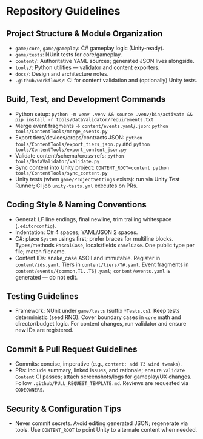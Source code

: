 # Repository Guidelines

## Project Structure & Module Organization
- `game/core`, `game/gameplay`: C# gameplay logic (Unity‑ready).
- `game/tests`: NUnit tests for core/gameplay.
- `content/`: Authoritative YAML sources; generated JSON lives alongside.
- `tools/`: Python utilities — validator and content exporters.
- `docs/`: Design and architecture notes.
- `.github/workflows/`: CI for content validation and (optionally) Unity tests.

## Build, Test, and Development Commands
- Python setup: `python -m venv .venv && source .venv/bin/activate && pip install -r tools/DataValidator/requirements.txt`
- Merge event fragments → `content/events.yaml`/`.json`: `python tools/ContentTools/merge_events.py`
- Export tiers/devices/crops/contracts JSON: `python tools/ContentTools/export_tiers_json.py` and `python tools/ContentTools/export_content_json.py`
- Validate content/schema/cross‑refs: `python tools/DataValidator/validate.py`
- Sync content into Unity project: `CONTENT_ROOT=content python tools/ContentTools/sync_content.py`
- Unity tests (when `game/ProjectSettings` exists): run via Unity Test Runner; CI job `unity-tests.yml` executes on PRs.

## Coding Style & Naming Conventions
- General: LF line endings, final newline, trim trailing whitespace (`.editorconfig`).
- Indentation: C# 4 spaces; YAML/JSON 2 spaces.
- C#: place `System` usings first; prefer braces for multiline blocks. Types/methods `PascalCase`, locals/fields `camelCase`. One public type per file; match filename.
- Content IDs: snake_case ASCII and immutable. Register in `content/ids.yaml`. Tiers in `content/tiers/T#.yaml`. Event fragments in `content/events/{common,T1..T6}.yaml`; `content/events.yaml` is generated — do not edit.

## Testing Guidelines
- Framework: NUnit under `game/tests` (suffix `*Tests.cs`). Keep tests deterministic (seed RNG). Cover boundary cases in `core` math and director/budget logic. For content changes, run validator and ensure new IDs are registered.

## Commit & Pull Request Guidelines
- Commits: concise, imperative (e.g., `content: add T3 wind tweaks`).
- PRs: include summary, linked issues, and rationale; ensure `Validate Content` CI passes; attach screenshots/logs for gameplay/UX changes. Follow `.github/PULL_REQUEST_TEMPLATE.md`. Reviews are requested via `CODEOWNERS`.

## Security & Configuration Tips
- Never commit secrets. Avoid editing generated JSON; regenerate via tools. Use `CONTENT_ROOT` to point Unity to alternate content when needed.

